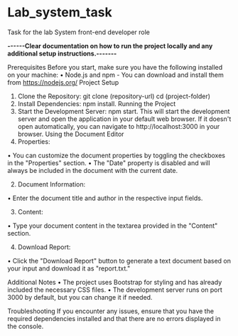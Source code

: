 # Lab_system_task
Task for the lab System front-end developer role

**------Clear documentation on how to run the project locally and any additional setup instructions.-------**

Prerequisites
Before you start, make sure you have the following installed on your machine:
•	Node.js and npm - You can download and install them from https://nodejs.org/
Project Setup
1.	Clone the Repository:
git clone (repository-url)
cd (project-folder)
2.	Install Dependencies:
npm install.
Running the Project
1.	Start the Development Server:
npm start.
This will start the development server and open the application in your default web browser. If it doesn't open automatically, you can navigate to http://localhost:3000 in your browser.
Using the Document Editor
1.	Properties:

•	You can customize the document properties by toggling the checkboxes in the "Properties" section.
•	The "Date" property is disabled and will always be included in the document with the current date.

2.	Document Information:

•	Enter the document title and author in the respective input fields.

3.	Content:

•	Type your document content in the textarea provided in the "Content" section.

4.	Download Report:

•	Click the "Download Report" button to generate a text document based on your input and download it as "report.txt."

Additional Notes
•	The project uses Bootstrap for styling and has already included the necessary CSS files.
•	The development server runs on port 3000 by default, but you can change it if needed.


Troubleshooting
If you encounter any issues, ensure that you have the required dependencies installed and that there are no errors displayed in the console.
